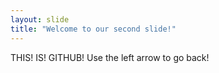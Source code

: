 ```yaml
---
layout: slide
title: "Welcome to our second slide!"
---
```

THIS! IS! GITHUB!
Use the left arrow to go back!

